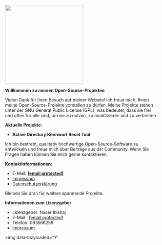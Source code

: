 
<!DOCTYPE html><html lang="de" prefix="og: https://ogp.me/ns#"><head><meta charset="utf-8"><link data-optimized="2" rel="stylesheet" href="https://end-pro.de/wp-content/litespeed/css/1ed0be5d458f3dca65d67168fafe3389.css?
<svg aria-hidden="true" class="e-font-icon-svg e-fas-angle-down" viewBox="0 0 320 512" xmlns="http://www.w3.org/2000/svg"><path d="M143 352.3L7 216.3c-9.4-9.4-9.4-24.6 0-33.9l22.6-22.6c9.4-9.4 24.6-9.4 33.9 0l96.4 96.4 96.4-96.4c9.4-9.4 24.6-9.4 33.9 0l22.6 22.6c9.4 9.4 9.4 24.6 0 33.9l-136 136c-9.2 9.4-24.4 9.4-33.8 0z"></path></svg>			</a></div></div></div></div></div></div></header><section class="elementor-section elementor-top-section elementor-element elementor-element-406877b5 elementor-section-boxed elementor-section-height-default elementor-section-height-default elementor-invisible" data-id="406877b5" data-element_type="section" id="rn" data-settings="{&quot;background_background&quot;:&quot;classic&quot;,&quot;animation&quot;:&quot;fadeInDown&quot;}"><div class="elementor-background-overlay"></div><div class="elementor-container elementor-column-gap-default"><div class="elementor-column elementor-col-50 elementor-top-column elementor-element elementor-element-113bf874" data-id="113bf874" data-element_type="column" data-settings="{&quot;background_background&quot;:&quot;classic&quot;}"><div class="elementor-widget-wrap elementor-element-populated"><div class="elementor-element elementor-element-4b79f9e3 elementor-widget__width-initial elementor-widget elementor-widget-spacer" data-id="4b79f9e3" data-element_type="widget" data-widget_type="spacer.default"><div class="elementor-widget-container"><div class="elementor-spacer"><div class="elementor-spacer-inner"></div></div></div></div><div class="elementor-element elementor-element-297935a elementor-invisible elementor-widget elementor-widget-image" data-id="297935a" data-element_type="widget" data-settings="{&quot;motion_fx_motion_fx_mouse&quot;:&quot;yes&quot;,&quot;_animation&quot;:&quot;fadeInLeft&quot;}" data-widget_type="image.default"><div class="elementor-widget-container">
<picture><source srcset="https://end-pro.de/wp-content/webp-express/webp-images/uploads/2025/02/info-3-xxl.png.webp 256w, https://end-pro.de/wp-content/webp-express/webp-images/uploads/2025/02/info-3-xxl-150x150.png.webp 150w" sizes="(max-width: 256px) 100vw, 256px" type="image/webp"><img data-lazyloaded="1" src="data:image/svg+xml;base64,PHN2ZyB4bWxucz0iaHR0cDovL3d3dy53My5vcmcvMjAwMC9zdmciIHdpZHRoPSIyNTYiIGhlaWdodD0iMjU2IiB2aWV3Qm94PSIwIDAgMjU2IDI1NiI+PHJlY3Qgd2lkdGg9IjEwMCUiIGhlaWdodD0iMTAwJSIgc3R5bGU9ImZpbGw6I2NmZDRkYjtmaWxsLW9wYWNpdHk6IDAuMTsiLz48L3N2Zz4=" decoding="async" width="256" height="256" data-src="https://end-pro.de/wp-content/uploads/2025/02/info-3-xxl.png" class="attachment-medium_large size-medium_large wp-image-17043 webpexpress-processed" alt="" data-srcset="https://end-pro.de/wp-content/uploads/2025/02/info-3-xxl.png 256w, https://end-pro.de/wp-content/uploads/2025/02/info-3-xxl-150x150.png 150w" data-sizes="(max-width: 256px) 100vw, 256px"></picture></div></div></div></div><div class="elementor-column elementor-col-50 elementor-top-column elementor-element elementor-element-3bcec289" data-id="3bcec289" data-element_type="column"><div class="elementor-widget-wrap elementor-element-populated"><div class="elementor-element elementor-element-3096804d elementor-invisible elementor-widget elementor-widget-text-editor" data-id="3096804d" data-element_type="widget" data-settings="{&quot;_animation&quot;:&quot;fadeInRight&quot;}" data-widget_type="text-editor.default"><div class="elementor-widget-container"><p><strong>Willkommen zu meinen Open-Source-Projekten</strong></p><p>Vielen Dank für Ihren Besuch auf meiner Website! Ich freue mich, Ihnen meine Open-Source-Projekte vorstellen zu dürfen. Meine Projekte stehen unter der GNU General Public License (GPL), was bedeutet, dass sie frei und offen für alle sind, um sie zu nutzen, zu modifizieren und zu verbreiten.</p><p><strong>Aktuelle Projekte:</strong></p><ul><li><b>Active Directory Kennwort Reset Tool</b></li></ul><p>Ich bin bestrebt, qualitativ hochwertige Open-Source-Software zu entwickeln und freue mich über Beiträge aus der Community. Wenn Sie Fragen haben können Sie mich gerne kontaktieren.</p><p><strong>Kontaktinformationen:</strong></p><ul><li>E-Mail: <strong><a href="/cdn-cgi/l/email-protection" class="__cf_email__" data-cfemail="0b62656d644b6e656f267b7964256f6e">[email&#160;protected]</a> </strong></li><li><a href="https://end-pro.de/impressum/">Impressum</a></li><li><a href="https://end-pro.de/datenschutzerklaerung/">Datenschutzerklärung</a></li></ul><p>Bleiben Sie dran für weitere spannende Projekte.</p><p><strong>Informationen zum Lizenzgeber</strong></p><ul><li>Lizenzgeber: Naser Ibishaj</li><li>E-Mail : <a href="/cdn-cgi/l/email-protection#c4adaaa2ab84aaa5b7a1b6acaba8beeaa0a1"><span class="__cf_email__" data-cfemail="2940474f466947485a4c5b41464553074d4c">[email&#160;protected]</span></a></li><li>Telefon: 093566259</li><li><a href="https://end-pro.de/impressum/">Impressum</a></li></ul></div></div></div></div></div></section><section class="elementor-section elementor-top-section elementor-element elementor-element-3bb527a7 animated-fast elementor-section-boxed elementor-section-height-default elementor-section-height-default elementor-invisible" data-id="3bb527a7" data-element_type="section" data-settings="{&quot;background_background&quot;:&quot;classic&quot;,&quot;animation&quot;:&quot;slideInRight&quot;}"><div class="elementor-container elementor-column-gap-default"><div class="elementor-column elementor-col-50 elementor-top-column elementor-element elementor-element-1eccfc49" data-id="1eccfc49" data-element_type="column"><div class="elementor-widget-wrap elementor-element-populated"><div class="elementor-element elementor-element-487cdcab elementor-widget elementor-widget-image" data-id="487cdcab" data-element_type="widget" data-widget_type="image.default"><div class="elementor-widget-container">
<img data-lazyloaded="1" 
<!-- [Phast] Document optimized in 6ms -->
